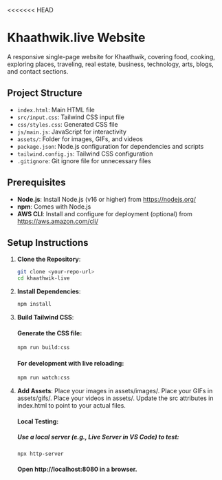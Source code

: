 <<<<<<< HEAD
# Khaathwik.live Website

A responsive single-page website for Khaathwik, covering food, cooking, exploring places, traveling, real estate, business, technology, arts, blogs, and contact sections.

## Project Structure
- `index.html`: Main HTML file
- `src/input.css`: Tailwind CSS input file
- `css/styles.css`: Generated CSS file
- `js/main.js`: JavaScript for interactivity
- `assets/`: Folder for images, GIFs, and videos
- `package.json`: Node.js configuration for dependencies and scripts
- `tailwind.config.js`: Tailwind CSS configuration
- `.gitignore`: Git ignore file for unnecessary files

## Prerequisites
- **Node.js**: Install Node.js (v16 or higher) from https://nodejs.org/
- **npm**: Comes with Node.js
- **AWS CLI**: Install and configure for deployment (optional) from https://aws.amazon.com/cli/

## Setup Instructions
1. **Clone the Repository**:
   ```bash
   git clone <your-repo-url>
   cd khaathwik-live
2. **Install Dependencies**:
   ```bash
   npm install
   
3. **Build Tailwind CSS**:
   #### Generate the CSS file:
   ```bash
   npm run build:css
   ```
   #### For development with live reloading:
   ```bash
   npm run watch:css
   ```
5. **Add Assets**:
   Place your images in assets/images/.
   Place your GIFs in assets/gifs/.
   Place your videos in assets/.
   Update the src attributes in index.html to point to your actual files.

   #### Local Testing:
   ##### Use a local server (e.g., Live Server in VS Code) to test:
   ```bash
   npx http-server
   ```
   #### Open http://localhost:8080 in a browser.
